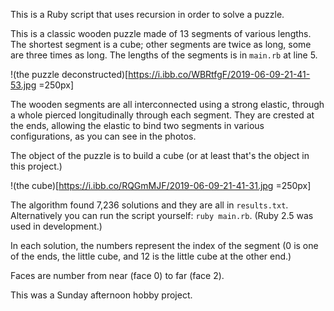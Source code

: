 This is a Ruby script that uses recursion in order to solve a puzzle.

This is a classic wooden puzzle made of 13 segments of various lengths.
The shortest segment is a cube; other segments are twice as long, some are three times
as long. The lengths of the segments is in `main.rb` at line 5.

!(the puzzle deconstructed)[https://i.ibb.co/WBRtfgF/2019-06-09-21-41-53.jpg =250px]

The wooden segments are all interconnected using a strong elastic, through a whole pierced
longitudinally through each segment. They are crested at the ends, allowing the elastic to
bind two segments in various configurations, as you can see in the photos.

The object of the puzzle is to build a cube (or at least that's the object in this project.)

!(the cube)[https://i.ibb.co/RQGmMJF/2019-06-09-21-41-31.jpg =250px]

The algorithm found 7,236 solutions and they are all in `results.txt`. Alternatively you can
run the script yourself: `ruby main.rb`. (Ruby 2.5 was used in development.)

In each solution, the numbers represent the index of the segment (0 is one of the ends,
the little cube, and 12 is the little cube at the other end.)

Faces are number from near (face 0) to far (face 2).

This was a Sunday afternoon hobby project.